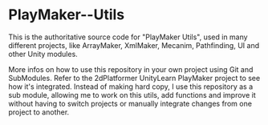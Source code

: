 PlayMaker--Utils
================

This is the authoritative source code for "PlayMaker Utils", used in many different projects, like ArrayMaker, XmlMaker, Mecanim, Pathfinding, UI and other Unity modules.

More infos on how to use this repository in your own project using Git and SubModules. 
Refer to the 2dPlatformer UnityLearn PlayMaker project to see how it's integrated. 
Instead of making hard copy, I use this repository as a sub module, allowing me to work on this utils, add functions and improve it without having to switch projects or manually integrate changes from one project to another.
